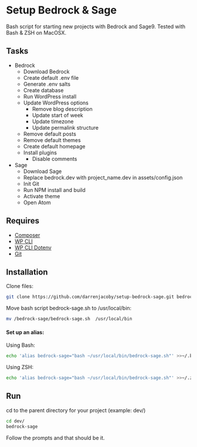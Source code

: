 # Setup Bedrock & Sage
Bash script for starting new projects with Bedrock and Sage9.  Tested with Bash & ZSH on MacOSX.

## Tasks
* Bedrock
  * Download Bedrock
  * Create default .env file
  * Generate .env salts
  * Create database
  * Run WordPress install
  * Update WordPress options
    * Remove blog description
    * Update start of week
    * Update timezone
    * Update permalink structure
  * Remove default posts
  * Remove default themes
  * Create default homepage
  * Install plugins
    * Disable comments
* Sage
  * Download Sage
  * Replace bedrock.dev with project_name.dev in assets/config.json
  * Init Git
  * Run NPM install and build
  * Activate theme
  * Open Atom

## Requires
* [Composer](https://getcomposer.org/doc/00-intro.md)
* [WP CLI](https://github.com/wp-cli/wp-cli)
* [WP CLI Dotenv](https://github.com/aaemnnosttv/wp-cli-dotenv-command)
* [Git](https://git-scm.com/)

## Installation
Clone files:
```bash
git clone https://github.com/darrenjacoby/setup-bedrock-sage.git bedrock-sage
```

Move bash script bedrock-sage.sh to /usr/local/bin:
```bash
mv /bedrock-sage/bedrock-sage.sh  /usr/local/bin
```

#### Set up an alias:
Using Bash:
```bash
echo 'alias bedrock-sage="bash ~/usr/local/bin/bedrock-sage.sh"' >>~/.bash_profile
```
Using ZSH:
```bash
echo 'alias bedrock-sage="bash ~/usr/local/bin/bedrock-sage.sh"' >>~/.zshrc
```

## Run
cd to the parent directory for your project (example: dev/)

```bash
cd dev/
bedrock-sage
```
Follow the prompts and that should be it.
